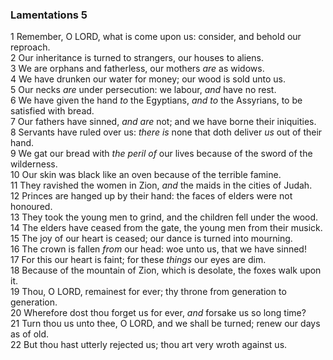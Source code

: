### Lamentations 5

1 Remember, O LORD, what is come upon us: consider, and behold our reproach.  
2 Our inheritance is turned to strangers, our houses to aliens.  
3 We are orphans and fatherless, our mothers *are* as widows.  
4 We have drunken our water for money; our wood is sold unto us.  
5 Our necks *are* under persecution: we labour, *and* have no rest.  
6 We have given the hand *to* the Egyptians, *and to* the Assyrians, to be satisfied with bread.  
7 Our fathers have sinned, *and are* not; and we have borne their iniquities.  
8 Servants have ruled over us: *there is* none that doth deliver *us* out of their hand.  
9 We gat our bread with *the peril of* our lives because of the sword of the wilderness.  
10 Our skin was black like an oven because of the terrible famine.  
11 They ravished the women in Zion, *and* the maids in the cities of Judah.  
12 Princes are hanged up by their hand: the faces of elders were not honoured.  
13 They took the young men to grind, and the children fell under the wood.  
14 The elders have ceased from the gate, the young men from their musick.  
15 The joy of our heart is ceased; our dance is turned into mourning.  
16 The crown is fallen *from* our head: woe unto us, that we have sinned!  
17 For this our heart is faint; for these *things* our eyes are dim.  
18 Because of the mountain of Zion, which is desolate, the foxes walk upon it.  
19 Thou, O LORD, remainest for ever; thy throne from generation to generation.  
20 Wherefore dost thou forget us for ever, *and* forsake us so long time?  
21 Turn thou us unto thee, O LORD, and we shall be turned; renew our days as of old.  
22 But thou hast utterly rejected us; thou art very wroth against us.  
